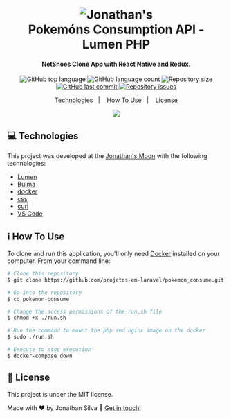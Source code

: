 
<h1 align="center">
    <img alt="Jonathan's" src="https://i.pinimg.com/originals/52/1a/fa/521afaada5d1c270249703e2420fbbb3.png" />
    <br>
    Pokemóns Consumption API - Lumen PHP
</h1>

<h4 align="center">
  NetShoes Clone App with React Native and Redux.
</h4>
<p align="center">
  <img alt="GitHub top language" src="https://img.shields.io/github/languages/top/projetos-em-laravel/pokemon_consume.svg">

  <img alt="GitHub language count" src="https://img.shields.io/github/languages/count/projetos-em-laravel/pokemon_consume.svg">

  <img alt="Repository size" src="https://img.shields.io/github/repo-size/projetos-em-laravel/pokemon_consume.svg">
  <a href="https://github.com/projetos-em-laravel/pokemon_consume/commits/master">
    <img alt="GitHub last commit" src="https://img.shields.io/github/last-commit/lukemorales/rocketshoes-react-native.svg">
  </a>

  <a href="https://github.com/projetos-em-laravel/pokemon_consume/issues">
    <img alt="Repository issues" src="https://img.shields.io/github/issues/projetos-em-laravel/pokemon_consume.svg">
  </a>

<p align="center">
  <a href="#Moon-technologies">Technologies</a>&nbsp;&nbsp;&nbsp;|&nbsp;&nbsp;&nbsp;
  <a href="#information_source-how-to-use">How To Use</a>&nbsp;&nbsp;&nbsp;|&nbsp;&nbsp;&nbsp;
  <a href="#memo-license">License</a>
</p>

<p align="center">
  <img src="https://i.pinimg.com/originals/39/93/5d/39935d3f679633552e2630b57ee292e5.gif">
</p>

## :computer: Technologies

This project was developed at the [Jonathan's Moon](#) with the following technologies:

-  [Lumen](https://lumen.laravel.com/)
-  [Bulma](https://bulma.io/)
-  [docker](https://www.docker.com/)
-  [css](https://developer.mozilla.org/pt-BR/docs/Web/CSS)
-  [curl](https://curl.haxx.se/)
-  [VS Code][vc]

## :information_source: How To Use

To clone and run this application, you'll only need [Docker](https://www.docker.com/) installed on your computer. From your command line:

```bash
# Clone this repository
$ git clone https://github.com/projetos-em-laravel/pokemon_consume.git

# Go into the repository
$ cd pokemon-consume

# Change the access permissions of the run.sh file
$ chmod +x ./run.sh

# Run the command to mount the php and nginx image on the docker
$ sudo ./run.sh

# Execute to stop execution
$ docker-compose down
```

## :memo: License
This project is under the MIT license.

Made with ♥ by Jonathan Silva :wave: [Get in touch!](https://www.linkedin.com/in/jonathan-silva-gomes-53271a168/)

[vc]: https://code.visualstudio.com/
